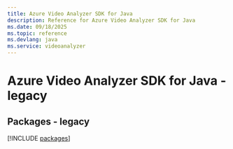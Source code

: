 ```yaml
---
title: Azure Video Analyzer SDK for Java
description: Reference for Azure Video Analyzer SDK for Java
ms.date: 09/18/2025
ms.topic: reference
ms.devlang: java
ms.service: videoanalyzer
---
```

# Azure Video Analyzer SDK for Java - legacy
## Packages - legacy
[!INCLUDE [packages](video-analyzer-index.md)]